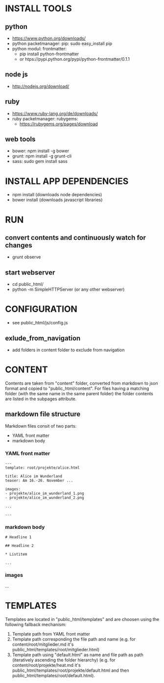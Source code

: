 # INSTALL TOOLS

## python

* https://www.python.org/downloads/
* python packetmanager: pip: sudo easy_install pip 
* python modul: frontmatter:
	* pip install python-frontmatter
	* or htps://pypi.python.org/pypi/python-frontmatter/0.1.1

## node js

* http://nodejs.org/download/


## ruby

* https://www.ruby-lang.org/de/downloads/
* ruby packetmanager: rubygems: 
	* https://rubygems.org/pages/download


## web tools

* bower: npm install -g bower
* grunt: npm install -g grunt-cli
* sass: sudo gem install sass


# INSTALL APP DEPENDENCIES

* npm install  (downloads node dependencies)
* bower install (downloads javascript libraries)


# RUN

## convert contents and continuously watch for changes
* grunt observe

## start webserver
* cd public_html/
* python -m SimpleHTTPServer (or any other webserver)



# CONFIGURATION

* see public_html/js/config.js

## exlude_from_navigation

* add folders in content folder to exclude from navigation

# CONTENT

Contents are taken from "content" folder, converted from markdown to json format and copied to "public_html/content". For files having a matching folder (with the same name in the same parent folder) the folder contents are listed in the subpages attribute.

## markdown file structure

Markdown files consit of two parts:

* YAML front matter
* markdown body


### YAML front matter
	---
	template: root/projekte/alice.html

	title: Alice im Wunderland
	teaser: Am 16.-26. November ...

	images:
	- projekte/alice_im_wunderland_1.png
	- projekte/alice_im_wunderland_2.png

	...
	
	---
	

### markdown body

	# Headline 1
	
	## Headline 2
	
	* Listitem
	
	...

### images

...

# TEMPLATES

Templates are located in "public_html/templates" and are choosen using the following fallback mechanism:

1. Template path from YAML front matter
2. Template path corresponding the file path and name (e.g. for content/root/mitglieder.md it's public_html/templates/root/mitglieder.html) 
3. Template path using "default.html" as name and file path as path (iteratively ascending the folder hierarchy) (e.g. for content/root/projekte/heat.md it's public_html/templates/root/projekte/default.html and then public_html/templates/root/default.html).